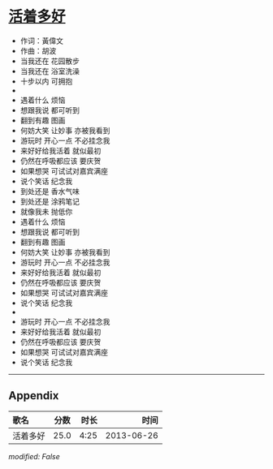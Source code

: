 # [活着多好](https://music.163.com/song?id=26608800)

* 作词：黃偉文
* 作曲：胡波
* 当我还在 花园散步
* 当我还在 浴室洗澡
* 十步以内 可拥抱
* 
* 遇着什么 烦恼
* 想跟我说 都可听到
* 翻到有趣 图画
* 何妨大笑 让妙事 亦被我看到
* 游玩时 开心一点 不必挂念我
* 来好好给我活着 就似最初
* 仍然在呼吸都应该 要庆贺
* 如果想哭 可试试对嘉宾满座
* 说个笑话 纪念我
* 到处还是 香水气味
* 到处还是 涂鸦笔记
* 就像我未 抛低你
* 遇着什么 烦恼
* 想跟我说 都可听到
* 翻到有趣 图画
* 何妨大笑 让妙事 亦被我看到
* 游玩时 开心一点 不必挂念我
* 来好好给我活着 就似最初
* 仍然在呼吸都应该 要庆贺
* 如果想哭 可试试对嘉宾满座
* 说个笑话 纪念我
* 
* 游玩时 开心一点 不必挂念我
* 来好好给我活着 就似最初
* 仍然在呼吸都应该 要庆贺
* 如果想哭 可试试对嘉宾满座
* 说个笑话 纪念我


---

## Appendix

|歌名|分数|时长|时间|
|:---|:---:|---:|---:|
|活着多好|25.0|4:25|2013-06-26

*modified: False*